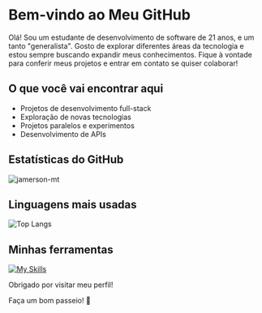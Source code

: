 # Bem-vindo ao Meu GitHub

Olá! Sou um estudante de desenvolvimento de software de 21 anos, e um tanto "generalista". Gosto de explorar diferentes áreas da tecnologia e estou sempre buscando expandir meus conhecimentos. Fique à vontade para conferir meus projetos e entrar em contato se quiser colaborar!

## O que você vai encontrar aqui
- Projetos de desenvolvimento full-stack
- Exploração de novas tecnologias
- Projetos paralelos e experimentos
- Desenvolvimento de APIs

## Estatísticas do GitHub
![jamerson-mt](https://github-readme-stats.vercel.app/api?username=jamerson-mt&show_icons=true&theme=radical)

## Linguagens mais usadas
![Top Langs](https://github-readme-stats.vercel.app/api/top-langs/?username=jamerson-mt&layout=compact&theme=radical)

## Minhas ferramentas
[![My Skills](https://skillicons.dev/icons?i=js,html,css,csharp)](https://skillicons.dev)


Obrigado por visitar meu perfil!

Faça um bom passeio! 🚀
